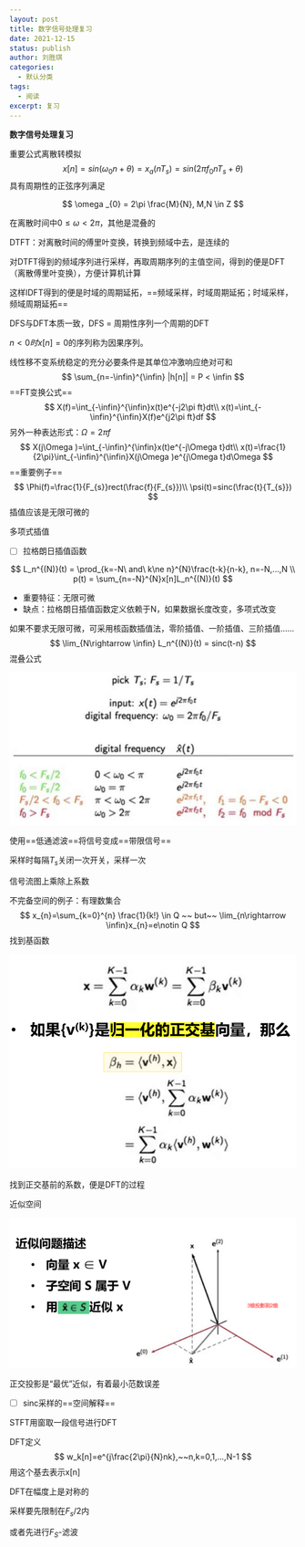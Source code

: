 ```yaml
---
layout: post
title: 数字信号处理复习
date: 2021-12-15
status: publish
author: 刘胜琪
categories: 
  - 默认分类
tags: 
  - 阅读
excerpt: 复习
---
```


**数字信号处理复习**



重要公式离散转模拟
$$
x[n] = sin(\omega _{0}n+\theta)=x_{a}(nT_{s})=sin(2\pi f_{0}nT_{s}+\theta)
$$
具有周期性的正弦序列满足

$$
\omega _{0} = 2\pi \frac{M}{N}, M,N \in Z
$$

在离散时间中$0\le \omega <2\pi$，其他是混叠的

DTFT：对离散时间的傅里叶变换，转换到频域中去，是连续的

对DTFT得到的频域序列进行采样，再取周期序列的主值空间，得到的便是DFT（离散傅里叶变换），方便计算机计算

这样IDFT得到的便是时域的周期延拓，==频域采样，时域周期延拓；时域采样，频域周期延拓==

DFS与DFT本质一致，DFS = 周期性序列一个周期的DFT

$n < 0 时 x[n] = 0$的序列称为因果序列。

线性移不变系统稳定的充分必要条件是其单位冲激响应绝对可和
$$
\sum_{n=-\infin}^{\infin} |h[n]| = P < \infin
$$
==FT变换公式==
$$
X(f)=\int_{-\infin}^{\infin}x(t)e^{-j2\pi ft}dt\\
x(t)=\int_{-\infin}^{\infin}X(f)e^{j2\pi ft}df
$$
另外一种表达形式：$\Omega = 2\pi f$
$$
X(j\Omega )=\int_{-\infin}^{\infin}x(t)e^{-j\Omega t}dt\\
x(t)=\frac{1}{2\pi}\int_{-\infin}^{\infin}X(j\Omega )e^{j\Omega t}d\Omega
$$
==重要例子==
$$
\Phi(f)=\frac{1}{F_{s}}rect(\frac{f}{F_{s}})\\
\psi(t)=sinc(\frac{t}{T_{s}})
$$
插值应该是无限可微的

多项式插值

- [ ] 拉格朗日插值函数

$$
L_n^{(N)}(t) = \prod_{k=-N\ and\ k\ne n}^{N}\frac{t-k}{n-k}, n=-N,...,N \\
p(t) = \sum_{n=-N}^{N}x[n]L_n^{(N)}(t)
$$

- 重要特征：无限可微
- 缺点：拉格朗日插值函数定义依赖于N，如果数据长度改变，多项式改变

如果不要求无限可微，可采用核函数插值法，零阶插值、一阶插值、三阶插值……
$$
\lim_{N\rightarrow \infin} L_n^{(N)}(t) = sinc(t-n) 
$$
混叠公式

![](2021-12-15-数字信号处理复习.assets/image-20211215104842069.png)

使用==低通滤波==将信号变成==带限信号==

采样时每隔$T_s$关闭一次开关，采样一次



信号流图上乘除上系数



不完备空间的例子：有理数集合
$$
x_{n}=\sum_{k=0}^{n} \frac{1}{k!} \in Q ~~ but~~ \lim_{n\rightarrow \infin}x_{n}=e\notin Q
$$
找到基函数

![](2021-12-15-数字信号处理复习.assets/image-20211216110536890.png)

找到正交基前的系数，便是DFT的过程



近似空间

![](2021-12-15-数字信号处理复习.assets/image-20211216110736038.png)

正交投影是“最优”近似，有着最小范数误差

- [ ] sinc采样的==空间解释==

STFT用窗取一段信号进行DFT

DFT定义
$$
w_k[n]=e^{j\frac{2\pi}{N}nk},~~n,k=0,1,...,N-1
$$
用这个基去表示x[n]

DFT在幅度上是对称的



采样要先限制在$F_{s}/2$内

或者先进行$F_{S}$-滤波



